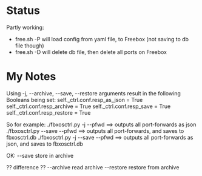 
# Status

Partly working:
- free.sh -P will load config from yaml file, to Freebox (not saving to db file though)
- free.sh -D will delete db file, then delete all ports on Freebox

# My Notes

Using -j, --archive, --save, --restore arguments result in the following Booleans being set:
    self._ctrl.conf.resp_as_json = True
    self._ctrl.conf.resp_archive = True
    self._ctrl.conf.resp_save = True
    self._ctrl.conf.resp_restore = True

So for example:
    ./fbxosctrl.py -j --pfwd          ==> outputs all port-forwards as json
    ./fbxosctrl.py --save --pfwd      ==> outputs all port-forwards,         and saves to fbxosctrl.db
    ./fbxosctrl.py -j --save --pfwd   ==> outputs all port-forwards as json, and saves to fbxosctrl.db

OK:
  --save               store in archive

?? difference ??
  --archive            read archive
  --restore            restore from archive

